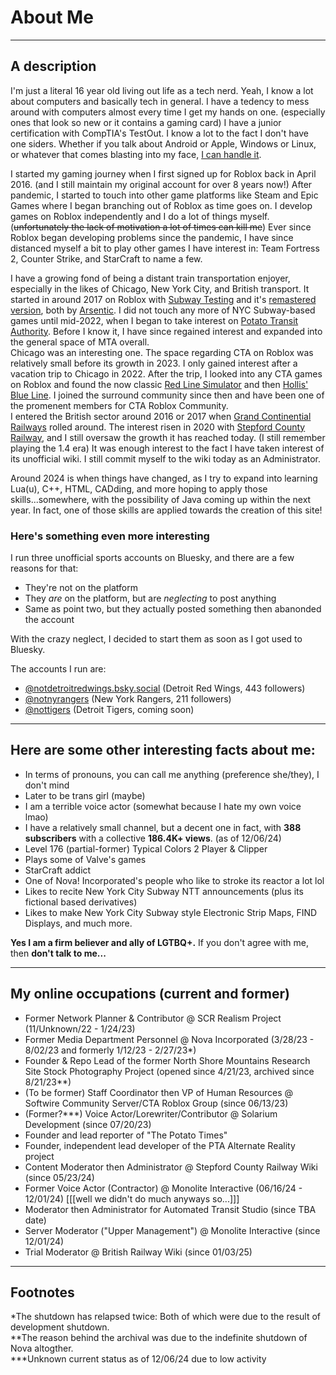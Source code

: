 # About Me

---

## A description
I'm just a literal 16 year old living out life as a tech nerd. Yeah, I know a lot about computers and basically tech in general. I have a tedency to mess around with computers almost every time I get my hands on one. (especially ones that look so new or it contains a gaming card) I have a junior certification with CompTIA's TestOut. I know a lot to the fact I don't have one siders. Whether if you talk about Android or Apple, Windows or Linux, or whatever that comes blasting into my face, <u>I can handle it</u>.

I started my gaming journey when I first signed up for Roblox back in April 2016. (and I still maintain my original account for over 8 years now!) After pandemic, I started to touch into other game platforms like Steam and Epic Games where I began branching out of Roblox as time goes on. I develop games on Roblox independently and I do a lot of things myself. (~~unfortunately the lack of motivation a lot of times can kill me~~) Ever since Roblox began developing problems since the pandemic, I have since distanced myself a bit to play other games I have interest in: Team Fortress 2, Counter Strike, and StarCraft to name a few.

I have a growing fond of being a distant train transportation enjoyer, especially in the likes of Chicago, New York City, and British transport. It started in around 2017 on Roblox with [Subway Testing](https://www.roblox.com/games/462255556/Subway-Testing-Classic) and it's [remastered version](https://www.roblox.com/games/285164228/Subway-Testing-Remastered), both by [Arsentic](https://www.roblox.com/users/41384661/profile/). I did not touch any more of NYC Subway-based games until mid-2022, when I began to take interest on [Potato Transit Authority](https://www.roblox.com/communities/5613578/Potato-Transit-Authority). Before I know it, I have since regained interest and expanded into the general space of MTA overall.<br>
Chicago was an interesting one. The space regarding CTA on Roblox was relatively small before its growth in 2023. I only gained interest after a vacation trip to Chicago in 2022. After the trip, I looked into any CTA games on Roblox and found the now classic [Red Line Simulator](https://www.roblox.com/games/6102248988) and then [Hollis' Blue Line](https://www.roblox.com/games/6458393580). I joined the surround community since then and have been one of the promenent members for CTA Roblox Community.<br>
I entered the British sector around 2016 or 2017 when [Grand Continential Railways](https://www.roblox.com/games/361547354/GCR-Grand-Continental-Railways) rolled around. The interest risen in 2020 with [Stepford County Railway](https://www.roblox.com/games/696347899/V2-0-Stepford-County-Railway), and I still oversaw the growth it has reached today. (I still remember playing the 1.4 era) It was enough interest to the fact I have taken interest of its unofficial wiki. I still commit myself to the wiki today as an Administrator.

Around 2024 is when things have changed, as I try to expand into learning Lua(u), C++, HTML, CADding, and more hoping to apply those skills...somewhere, with the possibility of Java coming up within the next year. In fact, one of those skills are applied towards the creation of this site!

### Here's something even more interesting
I run three unofficial sports accounts on Bluesky, and there are a few reasons for that:
- They're not on the platform
- They <i>are</i> on the platform, but are <i>neglecting</i> to post anything
- Same as point two, but they actually posted something then abanonded the account

With the crazy neglect, I decided to start them as soon as I got used to Bluesky.

The accounts I run are:
- [@notdetroitredwings.bsky.social](https://bsky.app/profile/notdetroitredwings) (Detroit Red Wings, 443 followers)
- [@notnyrangers](https://bsky.app/profile/notnyrangers) (New York Rangers, 211 followers)
- [@nottigers](https://bsky.app/profile/nottigers) (Detroit Tigers, coming soon)

---

## Here are some other interesting facts about me:
- In terms of pronouns, you can call me anything (preference she/they), I don't mind
- Later to be trans girl (maybe)
- I am a terrible voice actor (somewhat because I hate my own voice lmao)
- I have a relatively small channel, but a decent one in fact, with <b>388 subscribers</b> with a collective <b>186.4K+ views</b>. (as of 12/06/24)
- Level 176 (partial-former) Typical Colors 2 Player & Clipper
- Plays some of Valve's games
- StarCraft addict
- One of Nova! Incorporated's people who like to stroke its reactor a lot lol
- Likes to recite New York City Subway NTT announcements (plus its fictional based derivatives)
- Likes to make New York City Subway style Electronic Strip Maps, FIND Displays, and much more.

<b>Yes I am a firm believer and ally of LGTBQ+.</b> If you don't agree with me, then <b>don't talk to me...</b>

---

## My online occupations (current and former)
- Former Network Planner & Contributor @ SCR Realism Project (11/Unknown/22 - 1/24/23)
- Former Media Department Personnel @ Nova Incorporated (3/28/23 - 8/02/23 and formerly 1/12/23 - 2/27/23*)
- Founder & Repo Lead of the former North Shore Mountains Research Site Stock Photography Project (opened since 4/21/23, archived since 8/21/23**)
- (To be former) Staff Coordinator then VP of Human Resources @ Softwire Community Server/CTA Roblox Group (since 06/13/23)
- (Former?***) Voice Actor/Lorewriter/Contributor @ Solarium Development (since 07/20/23)
- Founder and lead reporter of "The Potato Times"
- Founder, independent lead developer of the PTA Alternate Reality project
- Content Moderator then Administrator @ Stepford County Railway Wiki (since 05/23/24)
- Former Voice Actor (Contractor) @ Monolite Interactive (06/16/24 - 12/01/24) [[[well we didn't do much anyways so...]]]
- Moderator then Administrator for Automated Transit Studio (since TBA date)
- Server Moderator ("Upper Management") @ Monolite Interactive (since 12/01/24)
- Trial Moderator @ British Railway Wiki (since 01/03/25)

---

## Footnotes
*The shutdown has relapsed twice: Both of which were due to the result of development shutdown.<br>
**The reason behind the archival was due to the indefinite shutdown of Nova altogther.<br>
***Unknown current status as of 12/06/24 due to low activity<br>